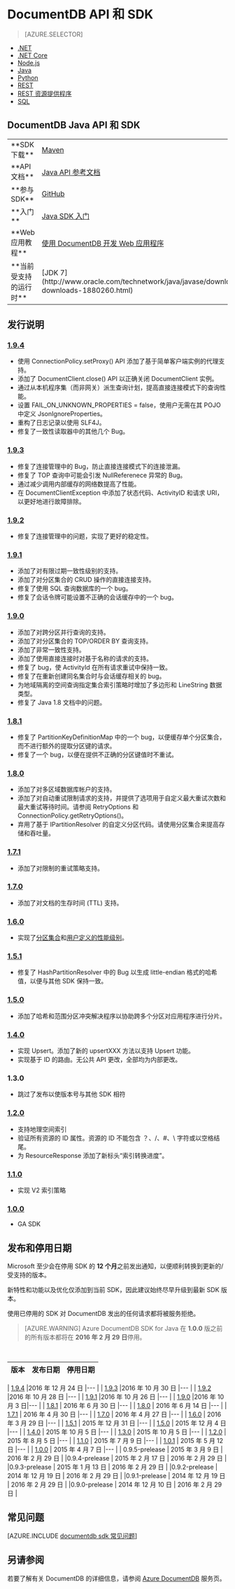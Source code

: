 <properties
    pageTitle="DocumentDB Java API 和 SDK | Azure"
    description="了解有关 Java API 和 SDK 的全部信息，包括发布日期、停用日期和 DocumentDB Java SDK 各版本之间所做的更改。"
    services="documentdb"
    documentationcenter="java"
    author="rnagpal"
    manager="jhubbard"
    editor="cgronlun" />
<tags
    ms.assetid="7861cadf-2a05-471a-9925-0fec0599351b"
    ms.service="documentdb"
    ms.workload="data-services"
    ms.tgt_pltfrm="na"
    ms.devlang="java"
    ms.topic="article"
    ms.date="01/03/2017"
    wacn.date="02/27/2017"
    ms.author="rnagpal" />

# DocumentDB API 和 SDK
> [AZURE.SELECTOR]
- [.NET](/documentation/articles/documentdb-sdk-dotnet/)
- [.NET Core](/documentation/articles/documentdb-sdk-dotnet-core/)
- [Node.js](/documentation/articles/documentdb-sdk-node/)
- [Java](/documentation/articles/documentdb-sdk-java/)
- [Python](/documentation/articles/documentdb-sdk-python/)
- [REST](https://docs.microsoft.com/zh-cn/rest/api/documentdb/)
- [REST 资源提供程序](https://docs.microsoft.com/rest/api/documentdbresourceprovider/)
- [SQL](https://msdn.microsoft.com/zh-cn/library/azure/dn782250.aspx)

## DocumentDB Java API 和 SDK
<table>  


<tr><td>**SDK 下载**</td><td><a href="http://search.maven.org/#search%7Cgav%7C1%7Cg%3A%22com.microsoft.azure%22%20AND%20a%3A%22azure-documentdb%22">Maven</a></td></tr>

<tr><td>**API 文档**</td><td><a href="http://azure.github.io/azure-documentdb-java/">Java API 参考文档</a></td></tr>

<tr><td>**参与 SDK**</td><td><a href="https://github.com/Azure/azure-documentdb-java/">GitHub</a></td></tr>

<tr><td>**入门**</td><td><a href="/documentation/articles/documentdb-java-get-started/">Java SDK 入门</a></td></tr>

<tr><td>**Web 应用教程**</td><td><a href="/documentation/articles/documentdb-java-application/">使用 DocumentDB 开发 Web 应用程序</a></td></tr>

<tr><td>**当前受支持的运行时**</td><td>[JDK 7](http://www.oracle.com/technetwork/java/javase/downloads/jdk7-downloads-1880260.html)</td></tr>
</table>

## 发行说明
### <a name="1.9.4"/>[1\.9.4](http://mvnrepository.com/artifact/com.microsoft.azure/azure-documentdb/1.9.4)
- 使用 ConnectionPolicy.setProxy\(\) API 添加了基于简单客户端实例的代理支持。
- 添加了 DocumentClient.close\(\) API 以正确关闭 DocumentClient 实例。
- 通过从本机程序集（而非网关）派生查询计划，提高直接连接模式下的查询性能。
- 设置 FAIL\_ON\_UNKNOWN\_PROPERTIES = false，使用户无需在其 POJO 中定义 JsonIgnoreProperties。
- 重构了日志记录以使用 SLF4J。
- 修复了一致性读取器中的其他几个 Bug。

### <a name="1.9.3"/>[1\.9.3](http://mvnrepository.com/artifact/com.microsoft.azure/azure-documentdb/1.9.3)
- 修复了连接管理中的 Bug，防止直接连接模式下的连接泄漏。
- 修复了 TOP 查询中可能会引发 NullReferenece 异常的 Bug。
- 通过减少调用内部缓存的网络数提高了性能。
- 在 DocumentClientException 中添加了状态代码、ActivityID 和请求 URI，以更好地进行故障排除。

### <a name="1.9.2"/>[1\.9.2](http://mvnrepository.com/artifact/com.microsoft.azure/azure-documentdb/1.9.2)
- 修复了连接管理中的问题，实现了更好的稳定性。

### <a name="1.9.1"/>[1\.9.1](http://mvnrepository.com/artifact/com.microsoft.azure/azure-documentdb/1.9.1)
- 添加了对有限过期一致性级别的支持。
- 添加了对分区集合的 CRUD 操作的直接连接支持。
- 修复了使用 SQL 查询数据库的一个 bug。
- 修复了会话令牌可能设置不正确的会话缓存中的一个 bug。

### <a name="1.9.0"/>[1\.9.0](http://mvnrepository.com/artifact/com.microsoft.azure/azure-documentdb/1.9.0)
- 添加了对跨分区并行查询的支持。
- 添加了对分区集合的 TOP/ORDER BY 查询支持。
- 添加了非常一致性支持。
- 添加了使用直接连接时对基于名称的请求的支持。
- 修复了 bug，使 ActivityId 在所有请求重试中保持一致。
- 修复了在重新创建同名集合时与会话缓存相关的 bug。
- 为地域隔离的空间查询指定集合索引策略时增加了多边形和 LineString 数据类型。
- 修复了 Java 1.8 文档中的问题。

### <a name="1.8.1"/>[1\.8.1](http://mvnrepository.com/artifact/com.microsoft.azure/azure-documentdb/1.8.1)
- 修复了 PartitionKeyDefinitionMap 中的一个 bug，以便缓存单个分区集合，而不进行额外的提取分区键的请求。
- 修复了一个 bug，以便在提供不正确的分区键值时不重试。

### <a name="1.8.0"/>[1\.8.0](http://mvnrepository.com/artifact/com.microsoft.azure/azure-documentdb/1.8.0)
- 添加了对多区域数据库帐户的支持。
- 添加了对自动重试限制请求的支持，并提供了选项用于自定义最大重试次数和最大重试等待时间。请参阅 RetryOptions 和 ConnectionPolicy.getRetryOptions\(\)。
- 弃用了基于 IPartitionResolver 的自定义分区代码。请使用分区集合来提高存储和吞吐量。

### <a name="1.7.1"/>[1\.7.1](http://mvnrepository.com/artifact/com.microsoft.azure/azure-documentdb/1.7.1)
- 添加了对限制的重试策略支持。

### <a name="1.7.0"/>[1\.7.0](http://mvnrepository.com/artifact/com.microsoft.azure/azure-documentdb/1.7.0)
- 添加了对文档的生存时间 \(TTL\) 支持。

### <a name="1.6.0"/>[1\.6.0](http://mvnrepository.com/artifact/com.microsoft.azure/azure-documentdb/1.6.0)
- 实现了[分区集合](/documentation/articles/documentdb-partition-data/)和[用户定义的性能级别](/documentation/articles/documentdb-performance-levels/)。

### <a name="1.5.1"/>[1\.5.1](http://mvnrepository.com/artifact/com.microsoft.azure/azure-documentdb/1.5.1)
- 修复了 HashPartitionResolver 中的 Bug 以生成 little-endian 格式的哈希值，以便与其他 SDK 保持一致。

### <a name="1.5.0"/>[1\.5.0](http://mvnrepository.com/artifact/com.microsoft.azure/azure-documentdb/1.5.0)
- 添加了哈希和范围分区冲突解决程序以协助跨多个分区对应用程序进行分片。

### <a name="1.4.0"/>[1\.4.0](http://mvnrepository.com/artifact/com.microsoft.azure/azure-documentdb/1.4.0)
- 实现 Upsert。添加了新的 upsertXXX 方法以支持 Upsert 功能。
- 实现基于 ID 的路由。无公共 API 更改，全部均为内部更改。

### <a name="1.3.0"/>1.3.0
- 跳过了发布以使版本号与其他 SDK 相符

### <a name="1.2.0"/>[1\.2.0](http://mvnrepository.com/artifact/com.microsoft.azure/azure-documentdb/1.2.0)
- 支持地理空间索引
- 验证所有资源的 ID 属性。资源的 ID 不能包含 ？、/、\#、\\ 字符或以空格结尾。
- 为 ResourceResponse 添加了新标头“索引转换进度”。

### <a name="1.1.0"/>[1\.1.0](http://mvnrepository.com/artifact/com.microsoft.azure/azure-documentdb/1.1.0)
- 实现 V2 索引策略

### <a name="1.0.0"/>[1\.0.0](http://mvnrepository.com/artifact/com.microsoft.azure/azure-documentdb/1.0.0)
- GA SDK

## 发布和停用日期
Microsoft 至少会在停用 SDK 的 **12 个月**之前发出通知，以便顺利转换到更新的/受支持的版本。

新特性和功能以及优化仅添加到当前 SDK，因此建议始终尽早升级到最新 SDK 版本。

使用已停用的 SDK 对 DocumentDB 发出的任何请求都将被服务拒绝。

> [AZURE.WARNING]
Azure DocumentDB SDK for Java 在 **1.0.0** 版之前的所有版本都将在 **2016 年 2 月 29 日**停用。
> 
> 

<br/>

| 版本 | 发布日期 | 停用日期 |
| --- | --- | --- |
\| [1\.9.4](#1.9.4) \|2016 年 12 月 24 日 \|--- \| 
\| [1\.9.3](#1.9.3) \|2016 年 10 月 30 日 \|--- \| 
\| [1\.9.2](#1.9.2) \|2016 年 10 月 28 日 \|--- \| 
\| [1\.9.1](#1.9.1) \|2016 年 10 月 26 日 \|--- \| 
\| [1\.9.0](#1.9.0) \|2016 年 10 月 3 日\|--- \| 
\| [1\.8.1](#1.8.1) \| 2016 年 6 月 30 日 \|--- \| 
\| [1\.8.0](#1.8.0) \| 2016 年 6 月 14 日 \|--- \| 
\| [1\.7.1](#1.7.1) \| 2016 年 4 月 30 日 \|--- \| 
\| [1\.7.0](#1.7.0) \| 2016 年 4 月 27 日 \|--- \| 
\| [1\.6.0](#1.6.0) \| 2016 年 3 月 29 日 \|--- \| 
\| [1\.5.1](#1.5.1) \| 2015 年 12 月 31 日 \|--- \| 
\| [1\.5.0](#1.5.0) \| 2015 年 12 月 4 日 \|--- \| 
\| [1\.4.0](#1.4.0) \| 2015 年 10 月 5 日 \|--- \| 
\| [1\.3.0](#1.3.0) \| 2015 年 10 月 5 日 \|--- \| 
\| [1\.2.0](#1.2.0) \| 2015 年 8 月 5 日 \|--- \| 
\| [1\.1.0](#1.1.0) \| 2015 年 7 月 9 日 \|--- \| 
\| [1\.0.1](#1.0.1) \| 2015 年 5 月 12 日 \|--- \| 
\| [1\.0.0](#1.0.0) \| 2015 年 4 月 7 日 \|--- \| 
\| 0.9.5-prelease \| 2015 年 3 月 9 日 \| 2016 年 2 月 29 日 \| 
\|0.9.4-prelease \| 2015 年 2 月 17 日 \| 2016 年 2 月 29 日 \| 
\|0.9.3-prelease \| 2015 年 1 月 13 日 \| 2016 年 2 月 29 日 \| 
\|0.9.2-prelease \| 2014 年 12 月 19 日 \| 2016 年 2 月 29 日 \| 
\|0.9.1-prelease \| 2014 年 12 月 19 日 \| 2016 年 2 月 29 日 \| 
\|0.9.0-prelease \| 2014 年 12 月 10 日 \| 2016 年 2 月 29 日 \|

## 常见问题
[AZURE.INCLUDE [documentdb sdk 常见问题](../../includes/documentdb-sdk-faq.md)]

## 另请参阅
若要了解有关 DocumentDB 的详细信息，请参阅 [Azure DocumentDB](/home/features/documentdb/) 服务页。

<!---HONumber=Mooncake_0220_2017-->
<!---Update_Description: add more content on "Release notes"  -->
